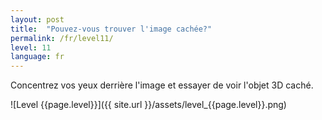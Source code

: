 ```yaml
---
layout: post
title:  "Pouvez-vous trouver l'image cachée?"
permalink: /fr/level11/
level: 11
language: fr
---
```

Concentrez vos yeux derrière l'image et essayer de voir l'objet 3D caché.

![Level {{page.level}}]({{ site.url }}/assets/level_{{page.level}}.png)